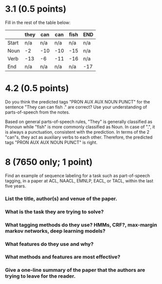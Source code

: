 # 3.1 (0.5 points)

Fill in the rest of the table below:

|      | they | can | can | fish | END |
|------|------|-----|-----|------|-----|
| Start|  n/a | n/a | n/a | n/a  | n/a |
| Noun | -2   | -10 | -10 |  -15 | n/a |
| Verb | -13  | -6  | -11 |  -16 | n/a |
| End  | n/a  | n/a | n/a | n/a  | -17 |


# 4.2 (0.5 points)

Do you think the predicted tags "PRON AUX AUX NOUN PUNCT" for the sentence "They can can fish ." are correct? Use your understanding of parts-of-speech from the notes.

Based on general parts-of-speech rules, "They" is generally classified as Pronoun while "fish" is more commonly classified as Noun. In case of ".", it is always a punctuation, consistent with the prediction. In terms of the 2 "can"s, they act as auxiliary verbs to each other. Therefore, the predicted tags "PRON AUX AUX NOUN PUNCT" is right.

# 8 (7650 only; 1 point)

Find an example of sequence labeling for a task such as part-of-speech tagging, in a paper at ACL, NAACL, EMNLP, EACL, or TACL, within the last five years. 

### List the title, author(s) and venue of the paper.


### What is the task they are trying to solve?


### What tagging methods do they use? HMMs, CRF?, max-margin markov networks, deep learning models?


### What features do they use and why?


### What methods and features are most effective?


### Give a one-line summary of the paper that the authors are trying to leave for the reader.










